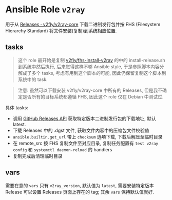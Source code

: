 
# Ansible Role `v2ray`

用于从 [Releases · v2fly/v2ray-core](https://github.com/v2fly/v2ray-core/releases) 下载二进制发行包并按 FHS (Filesystem Hierarchy Standard) 将文件安装(复制)到系统相应位置.

## tasks

> 这个 role 最开始是复制 [v2fly/fhs-install-v2ray](https://github.com/v2fly/fhs-install-v2ray) 的中的 install-release.sh 到系统中然后执行,
> 后来觉得这样不够 Ansible style, 于是参照脚本内容分解成了多个 tasks, 考虑有用到这个脚本的可能, 因此仍保留复制这个脚本到系统中的 task.

> 注意: 虽然可以下载安装 v2fly/v2ray-core 中所有的 Releases, 但是我不确定是否所有的目标系统都遵循 FHS, 因此这个 role 仅在 Debian 中测试过.

具体 tasks:

* 调用 [GitHub Releases API](https://docs.github.com/en/rest/releases/releases#get-the-latest-release) 获取特定版本二进制发行包的下载地址, 默认 latest.
* 下载 Releases 中的 .dgst 文件, 获取文件内容中的压缩包文件校验值
* `ansible.builtin.get_url` 带上 `checksum` 选项下载, 下载后解压至临时目录
* 在 remote_src 按 FHS 复制文件至对应目录, 复制任务配置有 `test v2ray config` 和 `systemctl daemon-reload` 的 handlers
* 复制完成后清理临时目录

## vars

需要在意的 `vars` 只有 `v2ray_version`, 默认值为 `latest`, 需要安装特定版本 Release 可以设置 Releases 页面上存在的 tag; 其余 `vars` 保持默认值就好.
